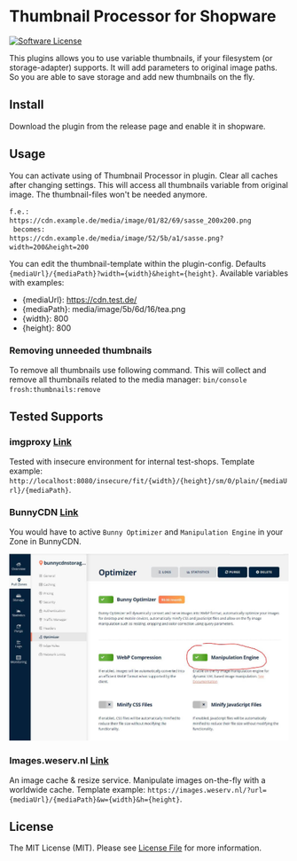 # Thumbnail Processor for Shopware

[![Software License](https://img.shields.io/badge/license-MIT-brightgreen.svg?style=flat-square)](LICENSE.md)

This plugins allows you to use variable thumbnails, if your filesystem (or storage-adapter) supports.
It will add parameters to original image paths.
So you are able to save storage and add new thumbnails on the fly.

## Install

Download the plugin from the release page and enable it in shopware.

## Usage
You can activate using of Thumbnail Processor in plugin. Clear all caches after changing settings.
This will access all thumbnails variable from original image. The thumbnail-files won't be needed anymore.

````
f.e.:
https://cdn.example.de/media/image/01/82/69/sasse_200x200.png
 becomes:
https://cdn.example.de/media/image/52/5b/a1/sasse.png?width=200&height=200
````
You can edit the thumbnail-template within the plugin-config. Defaults `{mediaUrl}/{mediaPath}?width={width}&height={height}`.
Available variables with examples:
* {mediaUrl}: https://cdn.test.de/
* {mediaPath}: media/image/5b/6d/16/tea.png
* {width}: 800
* {height}: 800

### Removing unneeded thumbnails
To remove all thumbnails use following command. This will collect and remove all thumbnails related to the media manager:
`bin/console frosh:thumbnails:remove`

## Tested Supports

### imgproxy [Link](https://imgproxy.net/)

Tested with insecure environment for internal test-shops. Template example: `http://localhost:8080/insecure/fit/{width}/{height}/sm/0/plain/{mediaUrl}/{mediaPath}`.

### BunnyCDN [Link](https://bunnycdn.com/)

You would have to active `Bunny Optimizer` and `Manipulation Engine` in your Zone in BunnyCDN.

![Activate Manipulation Engine](Resources/store/docs/images/bunnycdn_1.jpg)

### Images.weserv.nl [Link](https://images.weserv.nl/)

An image cache & resize service. Manipulate images on-the-fly with a worldwide cache. Template example: `https://images.weserv.nl/?url={mediaUrl}/{mediaPath}&w={width}&h={height}`.

## License

The MIT License (MIT). Please see [License File](LICENSE) for more information.
